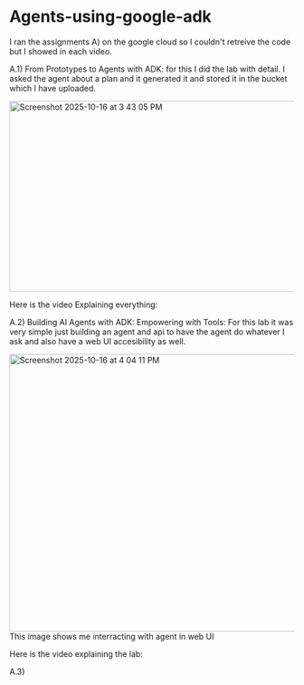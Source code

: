 # Agents-using-google-adk

I ran the assignments A) on the google cloud so I couldn't retreive the code but I showed in each video. 

A.1) From Prototypes to Agents with ADK:
for this I did the lab with detail. I asked the agent about a plan and it generated it and stored it in the bucket which I have uploaded. 

<img width="1406" height="337" alt="Screenshot 2025-10-16 at 3 43 05 PM" src="https://github.com/user-attachments/assets/8445d834-797b-445b-bf1d-c167105e8cec" />

Here is the video Explaining everything: 

A.2) Building AI Agents with ADK: Empowering with Tools:
For this lab it was very simple just building an agent and api to have the agent do whatever I ask and also have a web UI accesibility as well. 

<img width="1397" height="490" alt="Screenshot 2025-10-16 at 4 04 11 PM" src="https://github.com/user-attachments/assets/fd3d5d9f-d7fa-4b27-a795-e14cfca1ccee" />
This image shows me interracting with agent in web UI

Here is the video explaining the lab: 

A.3) 
